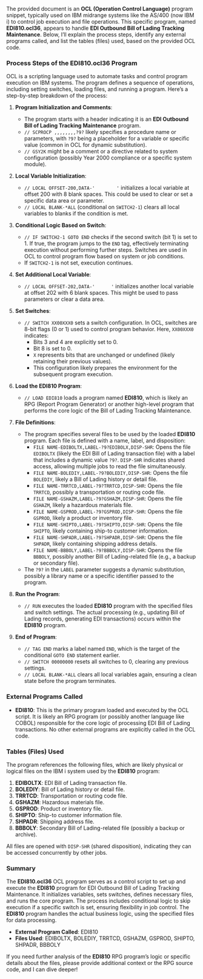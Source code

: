 The provided document is an **OCL (Operation Control Language)** program snippet, typically used on IBM midrange systems like the AS/400 (now IBM i) to control job execution and file operations. This specific program, named **EDI810.ocl36**, appears to handle **EDI Outbound Bill of Lading Tracking Maintenance**. Below, I’ll explain the process steps, identify any external programs called, and list the tables (files) used, based on the provided OCL code.

### Process Steps of the EDI810.ocl36 Program

OCL is a scripting language used to automate tasks and control program execution on IBM systems. The program defines a sequence of operations, including setting switches, loading files, and running a program. Here’s a step-by-step breakdown of the process:

1. **Program Initialization and Comments**:
   - The program starts with a header indicating it is an **EDI Outbound Bill of Lading Tracking Maintenance** program.
   - `// SCPROCP ,,,,,,,,?9?` likely specifies a procedure name or parameters, with `?9?` being a placeholder for a variable or specific value (common in OCL for dynamic substitution).
   - `// GSY2K` might be a comment or a directive related to system configuration (possibly Year 2000 compliance or a specific system module).

2. **Local Variable Initialization**:
   - `// LOCAL OFFSET-200,DATA-'        '` initializes a local variable at offset 200 with 8 blank spaces. This could be used to clear or set a specific data area or parameter.
   - `// LOCAL BLANK-*ALL` (conditional on `SWITCH2-1`) clears all local variables to blanks if the condition is met.

3. **Conditional Logic Based on Switch**:
   - `// IF SWITCH2-1 GOTO END` checks if the second switch (bit 1) is set to 1. If true, the program jumps to the `END` tag, effectively terminating execution without performing further steps. Switches are used in OCL to control program flow based on system or job conditions.
   - If `SWITCH2-1` is not set, execution continues.

4. **Set Additional Local Variable**:
   - `// LOCAL OFFSET-202,DATA-'      '` initializes another local variable at offset 202 with 6 blank spaces. This might be used to pass parameters or clear a data area.

5. **Set Switches**:
   - `// SWITCH XX00XXX0` sets a switch configuration. In OCL, switches are 8-bit flags (0 or 1) used to control program behavior. Here, `XX00XXX0` indicates:
     - Bits 3 and 4 are explicitly set to 0.
     - Bit 8 is set to 0.
     - `X` represents bits that are unchanged or undefined (likely retaining their previous values).
     - This configuration likely prepares the environment for the subsequent program execution.

6. **Load the EDI810 Program**:
   - `// LOAD EDI810` loads a program named **EDI810**, which is likely an RPG (Report Program Generator) or another high-level program that performs the core logic of the Bill of Lading Tracking Maintenance.

7. **File Definitions**:
   - The program specifies several files to be used by the loaded **EDI810** program. Each file is defined with a name, label, and disposition:
     - `FILE NAME-EDIBOLTX,LABEL-?9?EDIBOLX,DISP-SHR`: Opens the file `EDIBOLTX` (likely the EDI Bill of Lading transaction file) with a label that includes a dynamic value `?9?`. `DISP-SHR` indicates shared access, allowing multiple jobs to read the file simultaneously.
     - `FILE NAME-BOLEDIY,LABEL-?9?BOLEDIY,DISP-SHR`: Opens the file `BOLEDIY`, likely a Bill of Lading history or detail file.
     - `FILE NAME-TRRTCD,LABEL-?9?TRRTCD,DISP-SHR`: Opens the file `TRRTCD`, possibly a transportation or routing code file.
     - `FILE NAME-GSHAZM,LABEL-?9?GSHAZM,DISP-SHR`: Opens the file `GSHAZM`, likely a hazardous materials file.
     - `FILE NAME-GSPROD,LABEL-?9?GSPROD,DISP-SHR`: Opens the file `GSPROD`, likely a product or inventory file.
     - `FILE NAME-SHIPTO,LABEL-?9?SHIPTO,DISP-SHR`: Opens the file `SHIPTO`, likely containing ship-to customer information.
     - `FILE NAME-SHPADR,LABEL-?9?SHPADR,DISP-SHR`: Opens the file `SHPADR`, likely containing shipping address details.
     - `FILE NAME-BBBOLY,LABEL-?9?BBBOLY,DISP-SHR`: Opens the file `BBBOLY`, possibly another Bill of Lading-related file (e.g., a backup or secondary file).
   - The `?9?` in the `LABEL` parameter suggests a dynamic substitution, possibly a library name or a specific identifier passed to the program.

8. **Run the Program**:
   - `// RUN` executes the loaded **EDI810** program with the specified files and switch settings. The actual processing (e.g., updating Bill of Lading records, generating EDI transactions) occurs within the **EDI810** program.

9. **End of Program**:
   - `// TAG END` marks a label named `END`, which is the target of the conditional `GOTO END` statement earlier.
   - `// SWITCH 00000000` resets all switches to 0, clearing any previous settings.
   - `// LOCAL BLANK-*ALL` clears all local variables again, ensuring a clean state before the program terminates.

### External Programs Called

- **EDI810**: This is the primary program loaded and executed by the OCL script. It is likely an RPG program (or possibly another language like COBOL) responsible for the core logic of processing EDI Bill of Lading transactions. No other external programs are explicitly called in the OCL code.

### Tables (Files) Used

The program references the following files, which are likely physical or logical files on the IBM i system used by the **EDI810** program:

1. **EDIBOLTX**: EDI Bill of Lading transaction file.
2. **BOLEDIY**: Bill of Lading history or detail file.
3. **TRRTCD**: Transportation or routing code file.
4. **GSHAZM**: Hazardous materials file.
5. **GSPROD**: Product or inventory file.
6. **SHIPTO**: Ship-to customer information file.
7. **SHPADR**: Shipping address file.
8. **BBBOLY**: Secondary Bill of Lading-related file (possibly a backup or archive).

All files are opened with `DISP-SHR` (shared disposition), indicating they can be accessed concurrently by other jobs.

### Summary

The **EDI810.ocl36** OCL program serves as a control script to set up and execute the **EDI810** program for EDI Outbound Bill of Lading Tracking Maintenance. It initializes variables, sets switches, defines necessary files, and runs the core program. The process includes conditional logic to skip execution if a specific switch is set, ensuring flexibility in job control. The **EDI810** program handles the actual business logic, using the specified files for data processing.

- **External Program Called**: EDI810
- **Files Used**: EDIBOLTX, BOLEDIY, TRRTCD, GSHAZM, GSPROD, SHIPTO, SHPADR, BBBOLY

If you need further analysis of the **EDI810** RPG program’s logic or specific details about the files, please provide additional context or the RPG source code, and I can dive deeper!